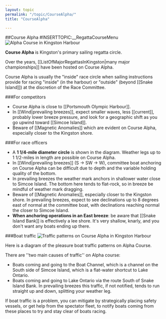 ```yaml
---
layout: topic
permalink: "/topic/CourseAlpha/"
title: "CourseAlpha"

---
```


##Course Alpha
#INSERTTOPIC:__RegattaCourseMenu
<img src="http://K7Waterfront.org/Images/ChartCourseAlpha800.jpg" class="image1px floatright" alt="Alpha Course in Kingston Harbour">

<strong>Course Alpha</strong> is Kingston's primary sailing regatta circle.

Over the years, [[ListOfMajorRegattasInKingston|many major championships]] have been hosted on Course Alpha.

Course Alpha is usually the "inside" race circle when sailing instructions provide for racing "inside" (in the harbour) or "outside" (beyond [[Snake Island]]) at the discretion of the Race Committee.

###For competitors
<ul>
<li>Course Alpha is close to [[Portsmouth Olympic Harbour]].

<li>In [[Wind|prevailing breezes]], expect smaller waves, less [[current]], probably lower breeze pressure, and look for a geographic shift as you go upwind toward [[Simcoe Island]].

<li>Beware of [[Magnetic Anomalies]] which are evident on Course Alpha, especially closer to the Kingston shore.
</ul>

###For race officers
<ul>
<li>A <strong>1 1/4-mile diameter circle</strong> is shown in the diagram.  Weather legs up to 1 1/2-miles in length are possible on Course Alpha.

<li>In [[Wind|prevailing breezes]] (S -> SW -> W), committee boat anchoring on Course Alpha can be difficult due to depth and the variable holding quality of the bottom.

<li>In prevailing breezes the weather mark anchors in shallower water close to Simcoe Island.  The bottom here tends to flat-rock, so in breeze be mindful of weather mark dragging.

<li>Beware of [[Magnetic Anomalies]], especially closer to the Kingston shore.  In prevailing breezes, expect to see declinations up to 8 degrees east of normal at the committee boat, with declinations reaching normal the closer to Simcoe Island.

<li><strong>When anchoring operations in an East breeze</strong>: be aware that [[Snake Island Bank]] is effectively a lee shore.  It's very shallow, knarly, and you don't want any boats ending up there.
</ul>

###Boat traffic
<img src="http://K7Waterfront.org/Images/ChartCourseAlphaTraffic.jpg" alt="Traffic patterns on Course Alpha in Kingston Harbour" class="image1px floatright">

Here is a diagram of the pleasure boat traffic patterns on Alpha Course.


There are ''two main causes of traffic'' on Alpha course:

<ul>
<li> Boats coming and going to the Boat Channel, which is a channel on the South side of Simcoe Island, which is a flat-water shortcut to Lake Ontario.
<li> Boats coming and going to Lake Ontario via the route South of Snake Island Bank.  In prevailing breezes this traffic, if not notified, tends to run straight up and down, splitting your weather leg.
</ul>

If boat traffic is a problem, you can mitigate by strategically placing safety vessels, or get help from the spectator fleet, to notify boats coming from these places to try and stay clear of boats racing.


